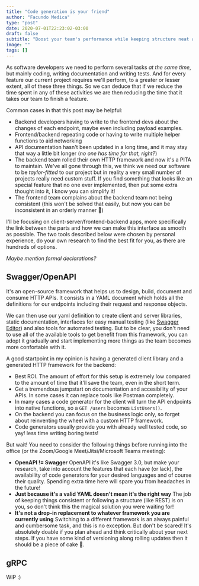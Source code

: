 ```yaml
---
title: "Code generation is your friend"
author: "Facundo Medica"
type: "post"
date: 2020-07-01T22:23:02-03:00
draft: false
subtitle: "Boost your team's performance while keeping structure neat and tidy"
image: ""
tags: []
---
```


As software developers we need to perform several tasks _at the same time_, but mainly coding, writing documentation and writing tests. And for every feature our current project requires we'll perform, to a greater or lesser extent, all of these three things. So we can deduce that if we reduce the time spent in any of these activities we are then reducing the time that it takes our team to finish a feature.

Common cases in that this post may be helpful:

- Backend developers having to write to the frontend devs about the changes of each endpoint, maybe even including payload examples.
- Frontend/backend repeating code or having to write multiple helper functions to aid networking
- API documentation hasn't been updated in a long time, and it may stay that way a little bit longer (_no one has time for that, right?_)
- The backend team rolled their own HTTP framework and now it's a PITA to maintain. We've all gone through this, we think we need our software to be _taylor-fitted_ to our project but in reality a very small number of projects really need custom stuff. If you find something that looks like an special feature that no one ever implemented, then put some extra thought into it, I know you can simplify it!
- The frontend team complains about the backend team not being consistent (this won't be solved that easily, but now you can be inconsistent in an orderly manner 🤣)

I'll be focusing on client-server/frontend-backend apps, more specifically the link between the parts and how we can make this interface as smooth as possible. The two tools described below were chosen by personal experience, do your own research to find the best fit for you, as there are hundreds of options.

_Maybe mention formal declarations?_

## Swagger/OpenAPI

It's an open-source framework that helps us to design, build, document and consume HTTP APIs. It consists in a YAML document which holds all the definitions for our endpoints including their request and response objects.

We can then use our yaml definition to create client and server libraries, static documentation, interfaces for easy manual testing (like [Swagger Editor](https://editor.swagger.io)) and also tools for automated testing. But to be clear, you don't need to use all of the available tools to get benefit from this framework, you can adopt it gradually and start implementing more things as the team becomes more confortable with it.

A good startpoint in my opinion is having a generated client library and a generated HTTP framework for the backend:

- Best ROI. The amount of effort for this setup is extremely low compared to the amount of time that it'll save the team, even in the short term.
- Get a tremendous jumpstart on documentation and accesibility of your APIs. In some cases it can replace tools like Postman completely.
- In many cases a code generator for the client will turn the API endpoints into native functions, so a `GET /users` becomes `ListUsers()`.
- On the backend you can focus on the business logic only, so forget about reinventing the wheel with a custom HTTP framework.
- Code generators usually provide you with already well tested code, so yay! less time writing boring tests!


But wait! You need to consider the following things before running into the office (or the Zoom/Google Meet/Jitsi/Microsoft Teams meeting):

- **OpenAPI != Swagger** OpenAPI it's like Swagger 3.0, but make your research, take into account the features that each have (or lack), the availability of code generators for your desired languages and of course their quality. Spending extra time here will spare you from headaches in the future!
- **Just because it's a valid YAML doesn't mean it's the right way** The job of keeping things consistent or following a structure (like REST) is on you, so don't think this the magical solution you were waiting for!
- **It's not a drop-in replacement to whatever framework you are currently using** Switching to a different framework is an always painful and cumbersome task, and this is no exception. But don't be scared! It's absolutely doable if you plan ahead and think critically about your next steps. If you have some kind of versioning along rolling updates then it should be a piece of cake 🍰.

## gRPC

WIP :)